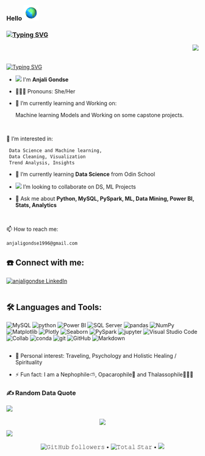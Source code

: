### **Hello** <img src="https://github.com/soopertramp/soopertramp/blob/main/globe-2.webp" width="40px">                          

### [![Typing SVG](https://readme-typing-svg.demolab.com?font=Fira+Code&duration=2000&pause=1000&color=1BD5F7&center=true&vCenter=true&repeat=false&width=435&lines=I'm+Anjali+Gondse+%F0%9F%91%8B)](https://git.io/typing-svg) <p align="right"> <img src="https://gifscenter.com/wp-content/uploads/2017/05/Indian%20Flag%20waving%20animation%20free%20download.gif" width="40px" />

##
  
[![Typing SVG](https://readme-typing-svg.demolab.com?font=Fira+Code&duration=3001&pause=1000&color=105B58&background=C5D07500&center=true&vCenter=true&width=1001&height=104&lines=%7C+Providing+Data-Driven+Solutions+;+for+Business+Growth+%7C;%7C+Data+Science+%7C;+Python+%7C+SQL+%7CPower+BI+%7CPySpark%7C+ETL)](https://git.io/typing-svg)

- <img src="https://media.tenor.com/Wx9IEmZZXSoAAAAi/hi.gif" width="18px" /> I'm **Anjali Gondse**
  
  
- 👩🏾‍💻 Pronouns: She/Her
  
  
- 🔭 I’m currently learning and Working on:
     
     Machine learning Models and Working on some capstone projects.
  
  <br/> 
                                         
 👀 I’m interested in:
 
     Data Science and Machine learning,
     Data Cleaning, Visualization
     Trend Analysis, Insights
  
- 🌱 I’m currently learning **Data Science** from Odin School
 
  
- <img src="https://media.tenor.com/abZdiuXo7GYAAAAi/women-with-bunny-ears-joypixels.gif" width="20px"> I’m looking to collaborate on DS, ML Projects
  
  
- 💬 Ask me about **Python, MySQL, PySpark, ML, Data Mining, Power BI, Stats, Analytics** 
  
  <br/> 
 
 📫 How to reach me:
 
    anjaligondse1996@gmail.com
  
 
## :phone: Connect with me:
 
<a href="https://www.linkedin.com/in/anjaligondse/" target="blank"><img align="center" src="https://upload.wikimedia.org/wikipedia/commons/b/b1/LinkedIn_Logo_2013_%282%29.svg" alt="anjaligondse LinkedIn" height="50" width="120" /></a> <br>
  <br>
</p>
  
## 🛠 Languages and Tools:
![MySQL](https://img.shields.io/badge/mysql-%2300f.svg?style=for-the-badge&logo=mysql&logoColor=white) 
![python](https://img.shields.io/badge/python%20-%2314354C.svg?&style=for-the-badge&logo=python&logoColor=white) 
![Power BI](https://img.shields.io/badge/powerbi-%23121011.svg?style=for-the-badge&logo=powerbi&logoColor=yellow) 
![SQL Server](https://img.shields.io/badge/SQL%20Server-%23CC2927?style=for-the-badge&logo=Microsoft%20SQL%20Server&logoColor=white)
![pandas](https://img.shields.io/badge/pandas%20-%23150458.svg?&style=for-the-badge&logo=pandas&logoColor=white) 
![NumPy](https://img.shields.io/badge/numpy-%23013243.svg?style=for-the-badge&logo=numpy&logoColor=white)
![Matplotlib](https://img.shields.io/badge/Matplotlib-%23ffffff.svg?style=for-the-badge&logo=Matplotlib&logoColor=black) 
![Plotly](https://img.shields.io/badge/Plotly-%233F4F75.svg?style=for-the-badge&logo=plotly&logoColor=white)
![Seaborn](https://img.shields.io/badge/Seaborn-%238FB9A8?style=for-the-badge&logo=Python&logoColor=white)
![PySpark](https://img.shields.io/badge/PySpark-%23E25A1C?style=for-the-badge&logo=Apache%20Spark&logoColor=white)
![jupyter](https://img.shields.io/badge/Jupyter%20-%23F37626.svg?&style=for-the-badge&logo=Jupyter&logoColor=white)
![Visual Studio Code](https://img.shields.io/badge/Visual%20Studio%20Code-0078d7.svg?style=for-the-badge&logo=visual-studio-code&logoColor=white)
![Collab](https://img.shields.io/badge/Google%20Colaboratory-%23F37626.svg?&style=for-the-badge&logo=Google-Colab&logoColor=white)
![conda](https://img.shields.io/badge/conda%20-%2342B029.svg?&style=for-the-badge&logo=anaconda&logoColor=white) 
![git](https://img.shields.io/badge/git%20-%23F05033.svg?&style=for-the-badge&logo=git&logoColor=black) 
![GitHub](https://img.shields.io/badge/github-%23121011.svg?style=for-the-badge&logo=github&logoColor=white)
![Markdown](https://img.shields.io/badge/markdown-%23000000.svg?style=for-the-badge&logo=markdown&logoColor=white)

 ##
  
   
- 👀 Personal interest: Traveling, Psychology and Holistic Healing / Spirituality 
  
  
- ⚡ Fun fact: I am a Nephophile⛅, Opacarophile🌇 and Thalassophile🏄🏾‍♂️

### ✍️ Random Data Quote
![](https://quotes-github-readme.vercel.app/api?type=vetical&theme=radical)
</p>
  
 <p align="center"> <img align="center" src="https://github-readme-streak-stats.herokuapp.com/?user=anjaligondse&theme=dark&hide_border=true"/>

![](https://komarev.com/ghpvc/?username=anjaligondse&color=green&style=for-the-badge)    
  
<p align="center">
  <img src="https://img.shields.io/github/followers/anjaligondse?label=Follow&style=social" alt="𝙶𝚒𝚝𝙷𝚞𝚋 𝚏𝚘𝚕𝚕𝚘𝚠𝚎𝚛𝚜"> •
  <img src="https://img.shields.io/github/stars/anjaligondse?label=Stars" alt="𝚃𝚘𝚝𝚊𝚕 𝚂𝚝𝚊𝚛"> •
  <a href="https://github.com/sponsors/anjaligondse"><img src="https://img.shields.io/static/v1?label=Sponsor&message=%E2%9D%A4&logo=GitHub&color=%23fe8e86"/></a>
</p>

